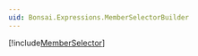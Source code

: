```yaml
---
uid: Bonsai.Expressions.MemberSelectorBuilder
---
```


[!include[MemberSelector](~/articles/expressions-memberselector.md)]